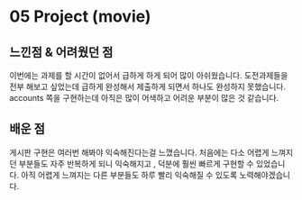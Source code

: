 # 05 Project (movie)

## 느낀점 & 어려웠던 점
이번에는 과제를 할 시간이 없어서 급하게 하게 되어 많이 아쉬웠습니다. 도전과제들을 전부 해보고 싶었는데 급하게 완성해서 제출하게 되면서 하나도 완성하지 못했습니다. accounts 쪽을 구현하는데 아직은 많이 어색하고 어려운 부분이 많은 것 같습니다. 


## 배운 점
게시판 구현은 여러번 해봐야 익숙해진다는걸 느꼈습니다. 처음에는 다소 어렵게 느껴지던 부분들도 자주 반복하게 되니 익숙해지고 , 덕분에 훨씬 빠르게 구현할 수 있었습니다. 아직 어렵게 느껴지는 다른 부분들도 하루 빨리 익숙해질 수 있도록 노력해야겠습니다.
